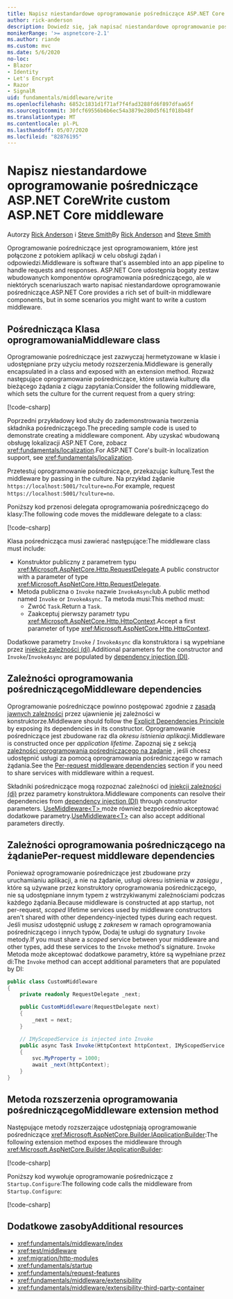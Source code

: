 ```yaml
---
title: Napisz niestandardowe oprogramowanie pośredniczące ASP.NET Core
author: rick-anderson
description: Dowiedz się, jak napisać niestandardowe oprogramowanie pośredniczące ASP.NET Core.
monikerRange: '>= aspnetcore-2.1'
ms.author: riande
ms.custom: mvc
ms.date: 5/6/2020
no-loc:
- Blazor
- Identity
- Let's Encrypt
- Razor
- SignalR
uid: fundamentals/middleware/write
ms.openlocfilehash: 6852c1831d1f71af7f4fad3288fd6f897dfaa65f
ms.sourcegitcommit: 30fcf69556b6b6ec54a3879e280d5f61f018b48f
ms.translationtype: MT
ms.contentlocale: pl-PL
ms.lasthandoff: 05/07/2020
ms.locfileid: "82876195"
---
```

# <a name="write-custom-aspnet-core-middleware"></a><span data-ttu-id="5d523-103">Napisz niestandardowe oprogramowanie pośredniczące ASP.NET Core</span><span class="sxs-lookup"><span data-stu-id="5d523-103">Write custom ASP.NET Core middleware</span></span>

<span data-ttu-id="5d523-104">Autorzy [Rick Anderson](https://twitter.com/RickAndMSFT) i [Steve Smith](https://ardalis.com/)</span><span class="sxs-lookup"><span data-stu-id="5d523-104">By [Rick Anderson](https://twitter.com/RickAndMSFT) and [Steve Smith](https://ardalis.com/)</span></span>

<span data-ttu-id="5d523-105">Oprogramowanie pośredniczące jest oprogramowaniem, które jest połączone z potokiem aplikacji w celu obsługi żądań i odpowiedzi.</span><span class="sxs-lookup"><span data-stu-id="5d523-105">Middleware is software that's assembled into an app pipeline to handle requests and responses.</span></span> <span data-ttu-id="5d523-106">ASP.NET Core udostępnia bogaty zestaw wbudowanych komponentów oprogramowania pośredniczącego, ale w niektórych scenariuszach warto napisać niestandardowe oprogramowanie pośredniczące.</span><span class="sxs-lookup"><span data-stu-id="5d523-106">ASP.NET Core provides a rich set of built-in middleware components, but in some scenarios you might want to write a custom middleware.</span></span>

## <a name="middleware-class"></a><span data-ttu-id="5d523-107">Pośrednicząca Klasa oprogramowania</span><span class="sxs-lookup"><span data-stu-id="5d523-107">Middleware class</span></span>

<span data-ttu-id="5d523-108">Oprogramowanie pośredniczące jest zazwyczaj hermetyzowane w klasie i udostępniane przy użyciu metody rozszerzenia.</span><span class="sxs-lookup"><span data-stu-id="5d523-108">Middleware is generally encapsulated in a class and exposed with an extension method.</span></span> <span data-ttu-id="5d523-109">Rozważ następujące oprogramowanie pośredniczące, które ustawia kulturę dla bieżącego żądania z ciągu zapytania:</span><span class="sxs-lookup"><span data-stu-id="5d523-109">Consider the following middleware, which sets the culture for the current request from a query string:</span></span>

[!code-csharp[](write/snapshot/StartupCulture.cs)]

<span data-ttu-id="5d523-110">Poprzedni przykładowy kod służy do zademonstrowania tworzenia składnika pośredniczącego.</span><span class="sxs-lookup"><span data-stu-id="5d523-110">The preceding sample code is used to demonstrate creating a middleware component.</span></span> <span data-ttu-id="5d523-111">Aby uzyskać wbudowaną obsługę lokalizacji ASP.NET Core, zobacz <xref:fundamentals/localization>.</span><span class="sxs-lookup"><span data-stu-id="5d523-111">For ASP.NET Core's built-in localization support, see <xref:fundamentals/localization>.</span></span>

<span data-ttu-id="5d523-112">Przetestuj oprogramowanie pośredniczące, przekazując kulturę.</span><span class="sxs-lookup"><span data-stu-id="5d523-112">Test the middleware by passing in the culture.</span></span> <span data-ttu-id="5d523-113">Na przykład żądanie `https://localhost:5001/?culture=no`.</span><span class="sxs-lookup"><span data-stu-id="5d523-113">For example, request `https://localhost:5001/?culture=no`.</span></span>

<span data-ttu-id="5d523-114">Poniższy kod przenosi delegata oprogramowania pośredniczącego do klasy:</span><span class="sxs-lookup"><span data-stu-id="5d523-114">The following code moves the middleware delegate to a class:</span></span>

[!code-csharp[](write/snapshot/RequestCultureMiddleware.cs)]

<span data-ttu-id="5d523-115">Klasa pośrednicząca musi zawierać następujące:</span><span class="sxs-lookup"><span data-stu-id="5d523-115">The middleware class must include:</span></span>

* <span data-ttu-id="5d523-116">Konstruktor publiczny z parametrem typu <xref:Microsoft.AspNetCore.Http.RequestDelegate>.</span><span class="sxs-lookup"><span data-stu-id="5d523-116">A public constructor with a parameter of type <xref:Microsoft.AspNetCore.Http.RequestDelegate>.</span></span>
* <span data-ttu-id="5d523-117">Metoda publiczna o `Invoke` nazwie `InvokeAsync`lub.</span><span class="sxs-lookup"><span data-stu-id="5d523-117">A public method named `Invoke` or `InvokeAsync`.</span></span> <span data-ttu-id="5d523-118">Ta metoda musi:</span><span class="sxs-lookup"><span data-stu-id="5d523-118">This method must:</span></span>
  * <span data-ttu-id="5d523-119">Zwróć `Task`.</span><span class="sxs-lookup"><span data-stu-id="5d523-119">Return a `Task`.</span></span>
  * <span data-ttu-id="5d523-120">Zaakceptuj pierwszy parametr typu <xref:Microsoft.AspNetCore.Http.HttpContext>.</span><span class="sxs-lookup"><span data-stu-id="5d523-120">Accept a first parameter of type <xref:Microsoft.AspNetCore.Http.HttpContext>.</span></span>
  
<span data-ttu-id="5d523-121">Dodatkowe parametry `Invoke` / `InvokeAsync` dla konstruktora i są wypełniane przez [iniekcję zależności (di)](xref:fundamentals/dependency-injection).</span><span class="sxs-lookup"><span data-stu-id="5d523-121">Additional parameters for the constructor and `Invoke`/`InvokeAsync` are populated by [dependency injection (DI)](xref:fundamentals/dependency-injection).</span></span>

## <a name="middleware-dependencies"></a><span data-ttu-id="5d523-122">Zależności oprogramowania pośredniczącego</span><span class="sxs-lookup"><span data-stu-id="5d523-122">Middleware dependencies</span></span>

<span data-ttu-id="5d523-123">Oprogramowanie pośredniczące powinno postępować zgodnie z [zasadą jawnych zależności](/dotnet/standard/modern-web-apps-azure-architecture/architectural-principles#explicit-dependencies) przez ujawnienie jej zależności w konstruktorze.</span><span class="sxs-lookup"><span data-stu-id="5d523-123">Middleware should follow the [Explicit Dependencies Principle](/dotnet/standard/modern-web-apps-azure-architecture/architectural-principles#explicit-dependencies) by exposing its dependencies in its constructor.</span></span> <span data-ttu-id="5d523-124">Oprogramowanie pośredniczące jest zbudowane raz dla *okresu istnienia aplikacji*.</span><span class="sxs-lookup"><span data-stu-id="5d523-124">Middleware is constructed once per *application lifetime*.</span></span> <span data-ttu-id="5d523-125">Zapoznaj się z sekcją [zależności oprogramowania pośredniczącego na żądanie](#per-request-middleware-dependencies) , jeśli chcesz udostępnić usługi za pomocą oprogramowania pośredniczącego w ramach żądania.</span><span class="sxs-lookup"><span data-stu-id="5d523-125">See the [Per-request middleware dependencies](#per-request-middleware-dependencies) section if you need to share services with middleware within a request.</span></span>

<span data-ttu-id="5d523-126">Składniki pośredniczące mogą rozpoznać zależności od [iniekcji zależności (di)](xref:fundamentals/dependency-injection) przez parametry konstruktora.</span><span class="sxs-lookup"><span data-stu-id="5d523-126">Middleware components can resolve their dependencies from [dependency injection (DI)](xref:fundamentals/dependency-injection) through constructor parameters.</span></span> <span data-ttu-id="5d523-127">[UseMiddleware&lt;T&gt; ](/dotnet/api/microsoft.aspnetcore.builder.usemiddlewareextensions.usemiddleware#Microsoft_AspNetCore_Builder_UseMiddlewareExtensions_UseMiddleware_Microsoft_AspNetCore_Builder_IApplicationBuilder_System_Type_System_Object___) może również bezpośrednio akceptować dodatkowe parametry.</span><span class="sxs-lookup"><span data-stu-id="5d523-127">[UseMiddleware&lt;T&gt;](/dotnet/api/microsoft.aspnetcore.builder.usemiddlewareextensions.usemiddleware#Microsoft_AspNetCore_Builder_UseMiddlewareExtensions_UseMiddleware_Microsoft_AspNetCore_Builder_IApplicationBuilder_System_Type_System_Object___) can also accept additional parameters directly.</span></span>

## <a name="per-request-middleware-dependencies"></a><span data-ttu-id="5d523-128">Zależności oprogramowania pośredniczącego na żądanie</span><span class="sxs-lookup"><span data-stu-id="5d523-128">Per-request middleware dependencies</span></span>

<span data-ttu-id="5d523-129">Ponieważ oprogramowanie pośredniczące jest zbudowane przy uruchamianiu aplikacji, a nie na żądanie, usługi okresu istnienia w *zasięgu* , które są używane przez konstruktory oprogramowania pośredniczącego, nie są udostępniane innym typem z wstrzykiwanymi zależnościami podczas każdego żądania.</span><span class="sxs-lookup"><span data-stu-id="5d523-129">Because middleware is constructed at app startup, not per-request, *scoped* lifetime services used by middleware constructors aren't shared with other dependency-injected types during each request.</span></span> <span data-ttu-id="5d523-130">Jeśli musisz udostępnić usługę z *zakresem* w ramach oprogramowania pośredniczącego i innych typów, Dodaj te usługi do sygnatury `Invoke` metody.</span><span class="sxs-lookup"><span data-stu-id="5d523-130">If you must share a *scoped* service between your middleware and other types, add these services to the `Invoke` method's signature.</span></span> <span data-ttu-id="5d523-131">`Invoke` Metoda może akceptować dodatkowe parametry, które są wypełniane przez di:</span><span class="sxs-lookup"><span data-stu-id="5d523-131">The `Invoke` method can accept additional parameters that are populated by DI:</span></span>

```csharp
public class CustomMiddleware
{
    private readonly RequestDelegate _next;

    public CustomMiddleware(RequestDelegate next)
    {
        _next = next;
    }

    // IMyScopedService is injected into Invoke
    public async Task Invoke(HttpContext httpContext, IMyScopedService svc)
    {
        svc.MyProperty = 1000;
        await _next(httpContext);
    }
}
```

## <a name="middleware-extension-method"></a><span data-ttu-id="5d523-132">Metoda rozszerzenia oprogramowania pośredniczącego</span><span class="sxs-lookup"><span data-stu-id="5d523-132">Middleware extension method</span></span>

<span data-ttu-id="5d523-133">Następujące metody rozszerzające udostępniają oprogramowanie pośredniczące <xref:Microsoft.AspNetCore.Builder.IApplicationBuilder>:</span><span class="sxs-lookup"><span data-stu-id="5d523-133">The following extension method exposes the middleware through <xref:Microsoft.AspNetCore.Builder.IApplicationBuilder>:</span></span>

[!code-csharp[](write/snapshot/RequestCultureMiddlewareExtensions.cs)]

<span data-ttu-id="5d523-134">Poniższy kod wywołuje oprogramowanie pośredniczące z `Startup.Configure`:</span><span class="sxs-lookup"><span data-stu-id="5d523-134">The following code calls the middleware from `Startup.Configure`:</span></span>

[!code-csharp[](write/snapshot/Startup.cs?highlight=5)]

## <a name="additional-resources"></a><span data-ttu-id="5d523-135">Dodatkowe zasoby</span><span class="sxs-lookup"><span data-stu-id="5d523-135">Additional resources</span></span>

* <xref:fundamentals/middleware/index>
* <xref:test/middleware>
* <xref:migration/http-modules>
* <xref:fundamentals/startup>
* <xref:fundamentals/request-features>
* <xref:fundamentals/middleware/extensibility>
* <xref:fundamentals/middleware/extensibility-third-party-container>
